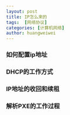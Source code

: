 ```yaml
---
layout: post
title: IP怎么来的
tags:  [网络协议]
categories: [计算机网络]
author: huangweiwei
---
```

### 如何配置ip地址

### DHCP的工作方式

### IP地址的收回和续租

### 解析PXE的工作过程